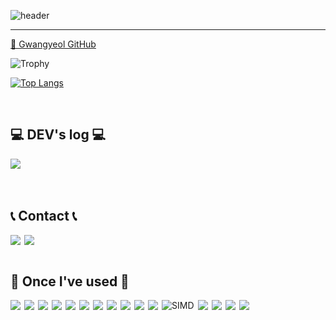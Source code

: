 <div align="left">

<!-- 헤더 배너 -->
![header](https://capsule-render.vercel.app/api?type=waving&color=timeGradient&text=Welcome%20to%20Gwangyeol's%20GitHub%20👋&animation=twinkling&fontSize=35&fontAlignY=40&fontAlign=70&height=250)

---

<!-- 깃허브 바로가기 이모지 -->
[🐙 Gwangyeol GitHub](https://github.com/CVKim)

<!-- GitHub Trophies: -->
![Trophy](https://github-profile-trophy.vercel.app/?username=CVKim&theme=algolia&column=8&margin-w=5&margin-h=5)

[![Top Langs](https://github-readme-stats.vercel.app/api/top-langs/?username=CVKim&theme=tokyonight&card_width=400&hide_border=true)](https://github.com/CVKim)

<br>

## 💻 DEV's log 💻
<div style="display:flex; flex-direction:row;">
  <a href="https://mvmldl.tistory.com/">
    <img src="https://img.shields.io/badge/Tistory-000000?style=for-the-badge&logo=Tistory&logoColor=white">
  </a>
</div><br>

<br>

## 📞 Contact 📞
<div style="display:flex; flex-direction:row; gap:6px;">
  <a href="https://linkedin.com/in/광열-김-73a08b271">
    <img src="https://img.shields.io/badge/LinkedIn-0A66C2?style=for-the-badge&logo=linkedin&logoColor=white">
  </a>
  <a href="mailto:kgy2521@gmail.com">
    <img src="https://img.shields.io/badge/kgy2521@gmail.com-EA4335?style=for-the-badge&logo=gmail&logoColor=white">
  </a>
</div>

<br>

## 🔨 Once I've used 🔨
<div style="display:flex; flex-direction:row; flex-wrap:wrap; gap:6px;">

  <!-- Programming & Scripting -->
  <img src="https://img.shields.io/badge/Python-3776AB?style=for-the-badge&logo=python&logoColor=white">
  <img src="https://img.shields.io/badge/C++-00599C?style=for-the-badge&logo=c%2B%2B&logoColor=white">
  <img src="https://img.shields.io/badge/C%23-239120?style=for-the-badge&logo=c-sharp&logoColor=white">
  <img src="https://img.shields.io/badge/R-276DC3?style=for-the-badge&logo=r&logoColor=white">
  
  <!-- Deep Learning / CUDA -->
  <img src="https://img.shields.io/badge/PyTorch-EE4C2C?style=for-the-badge&logo=pytorch&logoColor=white">
  <img src="https://img.shields.io/badge/TensorFlow-FF6F00?style=for-the-badge&logo=tensorflow&logoColor=white">
  <img src="https://img.shields.io/badge/CUDA-76B900?style=for-the-badge&logo=nvidia&logoColor=white">
  <img src="https://img.shields.io/badge/NVIDIA-76B900?style=for-the-badge&logo=nvidia&logoColor=white">
  
  <!-- Data / CV -->
  <img src="https://img.shields.io/badge/OpenCV-5C3EE8?style=for-the-badge&logo=opencv&logoColor=white">
  <img src="https://img.shields.io/badge/NumPy-013243?style=for-the-badge&logo=numpy&logoColor=white">
  <img src="https://img.shields.io/badge/Matplotlib-11557c?style=for-the-badge&logo=matplotlib&logoColor=white">
  <img src="https://img.shields.io/badge/Simd-4EAA25?style=for-the-badge&logoColor=white" alt="SIMD">
  
  <!-- Data Formats -->
  <img src="https://img.shields.io/badge/INI-0078D4?style=for-the-badge&logo=files&logoColor=white">
  <img src="https://img.shields.io/badge/JSON-5E5C5C?style=for-the-badge&logo=json&logoColor=white">
  <img src="https://img.shields.io/badge/YAML-CB171E?style=for-the-badge&logo=yaml&logoColor=white">
  
  <!-- DB -->
  <img src="https://img.shields.io/badge/MySQL-4479A1?style=for-the-badge&logo=mysql&logoColor=white">

</div>



<br>
</div>
